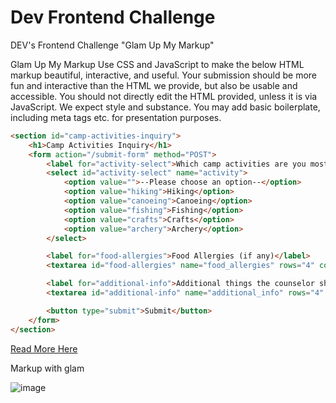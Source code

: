 # Dev Frontend Challenge

DEV's Frontend Challenge "Glam Up My Markup"

Glam Up My Markup
Use CSS and JavaScript to make the below HTML markup beautiful, interactive, and useful. Your submission should be more fun and interactive than the HTML we provide, but also be usable and accessible. You should not directly edit the HTML provided, unless it is via JavaScript. We expect style and substance. You may add basic boilerplate, including meta tags etc. for presentation purposes.

```html
<section id="camp-activities-inquiry">
    <h1>Camp Activities Inquiry</h1>
    <form action="/submit-form" method="POST">
        <label for="activity-select">Which camp activities are you most looking forward to?</label>
        <select id="activity-select" name="activity">
            <option value="">--Please choose an option--</option>
            <option value="hiking">Hiking</option>
            <option value="canoeing">Canoeing</option>
            <option value="fishing">Fishing</option>
            <option value="crafts">Crafts</option>
            <option value="archery">Archery</option>
        </select>

        <label for="food-allergies">Food Allergies (if any)</label>
        <textarea id="food-allergies" name="food_allergies" rows="4" cols="50"></textarea>

        <label for="additional-info">Additional things the counselor should know</label>
        <textarea id="additional-info" name="additional_info" rows="4" cols="50"></textarea>

        <button type="submit">Submit</button>
    </form>
</section>
```
[Read More Here](https://dev.to/challenges/frontend)

Markup with glam

![image](https://github.com/Sachin-chaurasiya/dev-frontend-callenge/assets/59080942/42340129-0e3d-46cb-b2b1-f6c8b208a948)

